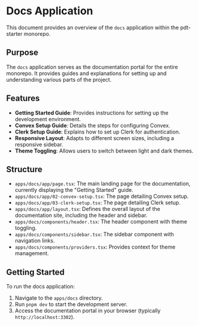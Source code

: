 # Docs Application

This document provides an overview of the `docs` application within the pdt-starter monorepo.

## Purpose

The `docs` application serves as the documentation portal for the entire monorepo. It provides guides and explanations for setting up and understanding various parts of the project.

## Features

- **Getting Started Guide**: Provides instructions for setting up the development environment.
- **Convex Setup Guide**: Details the steps for configuring Convex.
- **Clerk Setup Guide**: Explains how to set up Clerk for authentication.
- **Responsive Layout**: Adapts to different screen sizes, including a responsive sidebar.
- **Theme Toggling**: Allows users to switch between light and dark themes.

## Structure

- `apps/docs/app/page.tsx`: The main landing page for the documentation, currently displaying the "Getting Started" guide.
- `apps/docs/app/02-convex-setup.tsx`: The page detailing Convex setup.
- `apps/docs/app/03-clerk-setup.tsx`: The page detailing Clerk setup.
- `apps/docs/app/layout.tsx`: Defines the overall layout of the documentation site, including the header and sidebar.
- `apps/docs/components/header.tsx`: The header component with theme toggling.
- `apps/docs/components/sidebar.tsx`: The sidebar component with navigation links.
- `apps/docs/components/providers.tsx`: Provides context for theme management.

## Getting Started

To run the docs application:

1.  Navigate to the `apps/docs` directory.
2.  Run `pnpm dev` to start the development server.
3.  Access the documentation portal in your browser (typically `http://localhost:3302`).
